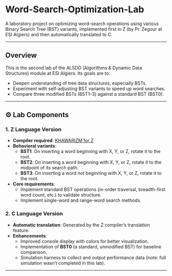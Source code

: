 # Word-Search-Optimization-Lab

A laboratory project on optimizing word-search operations using various Binary Search Tree (BST) variants, implemented first in Z (by Pr. Zegour at ESI Algiers) and then automatically translated to C.

---

##  Overview

This is the second lab of the ALSDD (Algorithms & Dynamic Data Structures) module at ESI Algiers. Its goals are to:

- Deepen understanding of tree data structures, especially BSTs.
- Experiment with self-adjusting BST variants to speed up word searches.
- Compare three modified BSTs (BST1–3) against a standard BST (BST0).

---

## ⚙ Lab Components

### 1. Z Language Version

- **Compiler required**: [KHAWARIZM for Z](https://zegour.esi.dz/Ftp/Khawarism2_afe.7z)  
- **Behavioral variants**:
  - **BST1**: On inserting a word beginning with X, Y, or Z, rotate it to the root.
  - **BST2**: On inserting a word beginning with X, Y, or Z, rotate it to the midpoint of its search path.
  - **BST3**: On inserting a word *not* beginning with X, Y, or Z, rotate it to the root.
- **Core requirements**:
  - Implement standard BST operations (in-order traversal, breadth-first word count, etc.) to validate structure.
  - Implement single-word and range-word search methods.

### 2. C Language Version

- **Automatic translation**: Generated by the Z compiler’s translation feature.
- **Enhancements**:
  - Improved console display with colors for better visualization.
  - Implementation of **BST0** (a standard, unmodified BST) for baseline comparison.
  - Simulation harness to collect and output performance data (note: full simulation wasn’t completed in this lab).

---
